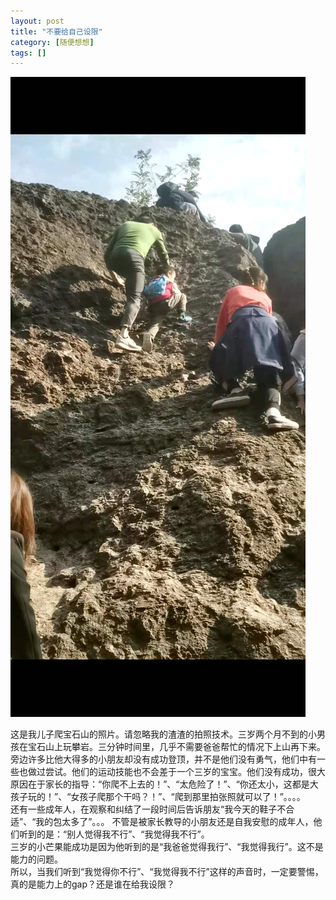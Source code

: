 ```yaml
---
layout: post
title: "不要给自己设限"
category: [随便想想]
tags: []
---
```



![](/images/2020/19.jpg)  

这是我儿子爬宝石山的照片。请忽略我的渣渣的拍照技术。三岁两个月不到的小男孩在宝石山上玩攀岩。三分钟时间里，几乎不需要爸爸帮忙的情况下上山再下来。  
旁边许多比他大得多的小朋友却没有成功登顶，并不是他们没有勇气，他们中有一些也做过尝试。他们的运动技能也不会差于一个三岁的宝宝。他们没有成功，很大原因在于家长的指导：“你爬不上去的！”、“太危险了！”、“你还太小，这都是大孩子玩的！”、“女孩子爬那个干吗？！”、“爬到那里拍张照就可以了！”。。。。  
还有一些成年人，在观察和纠结了一段时间后告诉朋友“我今天的鞋子不合适”、“我的包太多了”。。。
不管是被家长教导的小朋友还是自我安慰的成年人，他们听到的是：“别人觉得我不行”、“我觉得我不行”。  
三岁的小芒果能成功是因为他听到的是“我爸爸觉得我行”、“我觉得我行”。这不是能力的问题。  
所以，当我们听到“我觉得你不行”、“我觉得我不行”这样的声音时，一定要警惕，真的是能力上的gap？还是谁在给我设限？  